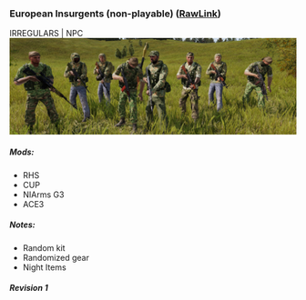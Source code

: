 ### European Insurgents (non-playable)  ([RawLink](https://raw.githubusercontent.com/rempopo/Gear_Kits_Collection/master/Irregulars/European%20Insurgents/Kits%20European%20Irregulars.sqf))
IRREGULARS | NPC
<br />
<img src="https://github.com/rempopo/Gear_Kits_Collection/raw/master/Irregulars/European%20Insurgents/Overview.jpg" />

##### Mods:
- RHS
- CUP
- NIArms G3
- ACE3

##### Notes:
- Random kit
- Randomized gear
- Night Items

##### Revision 1
